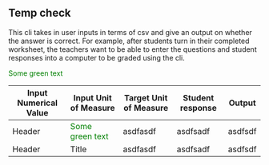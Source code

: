 ## Temp check 

This cli takes in user inputs in terms of csv and give an output on whether the answer is correct. For example, after students turn in their completed worksheet, the teachers want to be able to enter the questions and student responses into a computer to be graded using the cli. 

<span style="color: green"> Some green text </span>

| Input Numerical Value | Input Unit of Measure | Target Unit of Measure | Student response | Output | 
| ----------- | ----------- | ----------- | ----------- | ----------- | 
| Header      | <span style="color: green"> Some green text </span>       | asdfasdf    | asdfsadf    | asdfsdf     | 
| Header      | Title       | asdfasdf    | asdfsadf    | asdfsdf     | 



